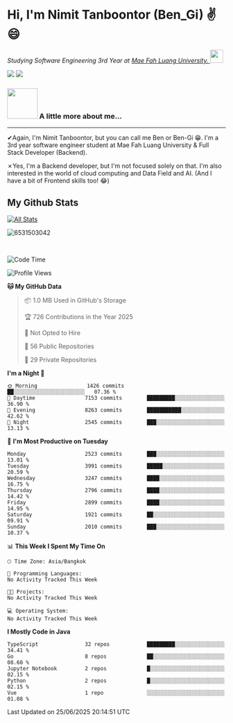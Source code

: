 # Hi, I'm Nimit Tanboontor (Ben_Gi) ✌😄
<p><em>Studying Software Engineering 3rd Year at <a href="https://en.mfu.ac.th/home.html"> Mae Fah Luang University.
</a><img src="https://media.giphy.com/media/WUlplcMpOCEmTGBtBW/giphy.gif" width="30"> </em></p>


[![](https://img.shields.io/badge/linkedin-%230077B5.svg?style=for-the-badge&logo=linkedin)]([https://www.linkedin.com/in/thanaphoom-babparn/](https://www.linkedin.com/in/nimit-tanbooutor-798139246/))
[![](https://img.shields.io/badge/Medium-12100E?style=for-the-badge&logo=medium&logoColor=white)](https://medium.com/@nimittanbooutor)

### <img src="https://media.giphy.com/media/VgCDAzcKvsR6OM0uWg/giphy.gif" width="70"> A little more about me...  

<hr> <!-- Horizontal line -->

&#10004;Again, I'm Nimit Tanboontor, but you can call me Ben or Ben-Gi 😁. I'm a 3rd year software engineer student at Mae Fah Luang University & Full Stack Developer (Backend).

&#10007;Yes, I'm a Backend developer, but I'm not focused solely on that. I'm also interested in the world of cloud computing and Data Field and AI. (And I have a bit of Frontend skills too! 😂)


## My Github Stats

[![All Stats](https://github-readme-stats.vercel.app/api?username=6531503042&show_icons=true&theme=algolia)](https://github.com/6531503042)

<p><img align="center" src="https://github-readme-streak-stats.herokuapp.com/?user=6531503042&" alt="6531503042" /></p>

<br />


<!--START_SECTION:waka-->
![Code Time](http://img.shields.io/badge/Code%20Time-525%20hrs%2038%20mins-blue)

![Profile Views](http://img.shields.io/badge/Profile%20Views-2-blue)

**🐱 My GitHub Data** 

> 📦 1.0 MB Used in GitHub's Storage 
 > 
> 🏆 726 Contributions in the Year 2025
 > 
> 🚫 Not Opted to Hire
 > 
> 📜 56 Public Repositories 
 > 
> 🔑 29 Private Repositories 
 > 
**I'm a Night 🦉** 

```text
🌞 Morning                1426 commits        ██░░░░░░░░░░░░░░░░░░░░░░░   07.36 % 
🌆 Daytime                7153 commits        █████████░░░░░░░░░░░░░░░░   36.90 % 
🌃 Evening                8263 commits        ███████████░░░░░░░░░░░░░░   42.62 % 
🌙 Night                  2545 commits        ███░░░░░░░░░░░░░░░░░░░░░░   13.13 % 
```
📅 **I'm Most Productive on Tuesday** 

```text
Monday                   2523 commits        ███░░░░░░░░░░░░░░░░░░░░░░   13.01 % 
Tuesday                  3991 commits        █████░░░░░░░░░░░░░░░░░░░░   20.59 % 
Wednesday                3247 commits        ████░░░░░░░░░░░░░░░░░░░░░   16.75 % 
Thursday                 2796 commits        ████░░░░░░░░░░░░░░░░░░░░░   14.42 % 
Friday                   2899 commits        ████░░░░░░░░░░░░░░░░░░░░░   14.95 % 
Saturday                 1921 commits        ██░░░░░░░░░░░░░░░░░░░░░░░   09.91 % 
Sunday                   2010 commits        ███░░░░░░░░░░░░░░░░░░░░░░   10.37 % 
```


📊 **This Week I Spent My Time On** 

```text
🕑︎ Time Zone: Asia/Bangkok

💬 Programming Languages: 
No Activity Tracked This Week

🐱‍💻 Projects: 
No Activity Tracked This Week

💻 Operating System: 
No Activity Tracked This Week
```

**I Mostly Code in Java** 

```text
TypeScript               32 repos            █████████░░░░░░░░░░░░░░░░   34.41 % 
Go                       8 repos             ██░░░░░░░░░░░░░░░░░░░░░░░   08.60 % 
Jupyter Notebook         2 repos             █░░░░░░░░░░░░░░░░░░░░░░░░   02.15 % 
Python                   2 repos             █░░░░░░░░░░░░░░░░░░░░░░░░   02.15 % 
Vue                      1 repo              ░░░░░░░░░░░░░░░░░░░░░░░░░   01.08 % 
```




 Last Updated on 25/06/2025 20:14:51 UTC
<!--END_SECTION:waka-->
